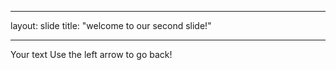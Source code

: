 - - -
layout: slide
title: "welcome to our second slide!"
- - -
Your text
Use the left arrow to go back!
